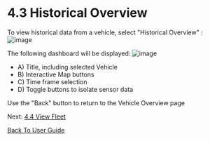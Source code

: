 # 4.3 Historical Overview

To view historical data from a vehicle, select "Historical Overview" : 
![image](https://user-images.githubusercontent.com/112486258/212981963-213fcd77-8e48-47f7-afa7-c449c7858064.png)


The following dashboard will be displayed:
![image](https://user-images.githubusercontent.com/112486258/212982107-974df8d9-3b04-4c4b-90ca-90968430fab5.png)

- A) Title, including selected Vehicle
- B) Interactive Map buttons
- C) Time frame selection
- D) Toggle buttons to isolate sensor data

Use the "Back" button to return to the Vehicle Overview page



Next: [4.4 View Fleet](https://github.com/rlogsdon7/Metaverse-Maintenance/blob/main/UserDocs/ViewFleet.md)

[Back To User Guide](https://github.com/rlogsdon7/Metaverse-Maintenance/blob/main/UserDocs.md)
